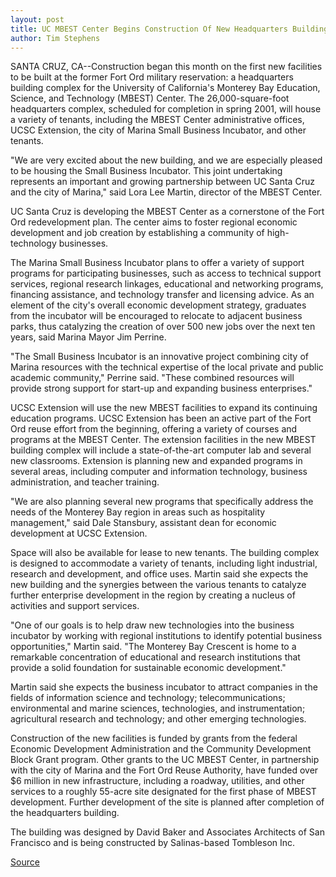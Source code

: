 ```yaml
---
layout: post
title: UC MBEST Center Begins Construction Of New Headquarters Building Complex At Former Fort Ord
author: Tim Stephens
---
```


SANTA CRUZ, CA--Construction began this month on the first new facilities to be built at the former Fort Ord military reservation: a headquarters building complex for the University of California's Monterey Bay Education, Science, and Technology (MBEST) Center. The 26,000-square-foot headquarters complex, scheduled for completion in spring 2001, will house a variety of tenants, including the MBEST Center administrative offices, UCSC Extension, the city of Marina Small Business Incubator, and other tenants.

"We are very excited about the new building, and we are especially pleased to be housing the Small Business Incubator. This joint undertaking represents an important and growing partnership between UC Santa Cruz and the city of Marina," said Lora Lee Martin, director of the MBEST Center.

UC Santa Cruz is developing the MBEST Center as a cornerstone of the Fort Ord redevelopment plan. The center aims to foster regional economic development and job creation by establishing a community of high-technology businesses.

The Marina Small Business Incubator plans to offer a variety of support programs for participating businesses, such as access to technical support services, regional research linkages, educational and networking programs, financing assistance, and technology transfer and licensing advice. As an element of the city's overall economic development strategy, graduates from the incubator will be encouraged to relocate to adjacent business parks, thus catalyzing the creation of over 500 new jobs over the next ten years, said Marina Mayor Jim Perrine.

"The Small Business Incubator is an innovative project combining city of Marina resources with the technical expertise of the local private and public academic community," Perrine said. "These combined resources will provide strong support for start-up and expanding business enterprises."

UCSC Extension will use the new MBEST facilities to expand its continuing education programs. UCSC Extension has been an active part of the Fort Ord reuse effort from the beginning, offering a variety of courses and programs at the MBEST Center. The extension facilities in the new MBEST building complex will include a state-of-the-art computer lab and several new classrooms. Extension is planning new and expanded programs in several areas, including computer and information technology, business administration, and teacher training.

"We are also planning several new programs that specifically address the needs of the Monterey Bay region in areas such as hospitality management," said Dale Stansbury, assistant dean for economic development at UCSC Extension.

Space will also be available for lease to new tenants. The building complex is designed to accommodate a variety of tenants, including light industrial, research and development, and office uses. Martin said she expects the new building and the synergies between the various tenants to catalyze further enterprise development in the region by creating a nucleus of activities and support services.

"One of our goals is to help draw new technologies into the business incubator by working with regional institutions to identify potential business opportunities," Martin said. "The Monterey Bay Crescent is home to a remarkable concentration of educational and research institutions that provide a solid foundation for sustainable economic development."

Martin said she expects the business incubator to attract companies in the fields of information science and technology; telecommunications; environmental and marine sciences, technologies, and instrumentation; agricultural research and technology; and other emerging technologies.

Construction of the new facilities is funded by grants from the federal Economic Development Administration and the Community Development Block Grant program. Other grants to the UC MBEST Center, in partnership with the city of Marina and the Fort Ord Reuse Authority, have funded over $6 million in new infrastructure, including a roadway, utilities, and other services to a roughly 55-acre site designated for the first phase of MBEST development. Further development of the site is planned after completion of the headquarters building.

The building was designed by David Baker and Associates Architects of San Francisco and is being constructed by Salinas-based Tombleson Inc.

[Source](http://www1.ucsc.edu/news_events/press_releases/archive/00-01/09-00/mbest_const.htm "Permalink to UC MBEST Center begins construction of new headquarters building complex at former Fort Ord")
